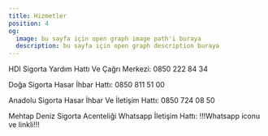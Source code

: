 ```yaml
---
title: Hizmetler
position: 4
og:
  image: bu sayfa için open graph image path'i buraya
  description: bu sayfa için open graph description buraya
---
```


HDI Sigorta Yardım Hattı Ve Çağrı Merkezi: 0850 222 84 34

Doğa Sigorta Hasar İhbar Hattı: 0850 811 51 00

Anadolu Sigorta Hasar İhbar Ve İletişim Hattı: 0850 724 08 50

Mehtap Deniz Sigorta Acenteliği Whatsapp İletişim Hattı: !!!Whatsapp iconu ve linkli!!!